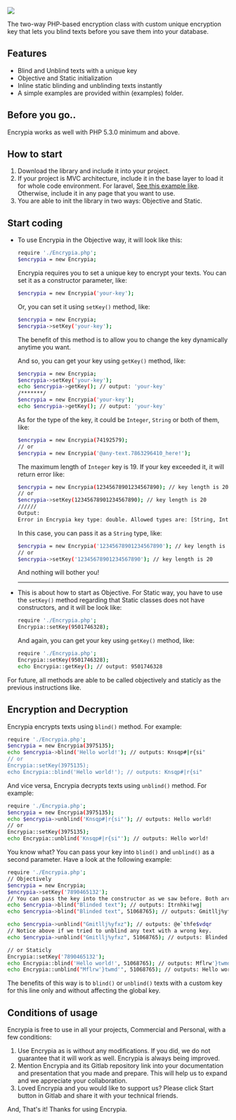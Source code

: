 [![](https://gitlab.com/nael_d/encrypia/-/raw/master/logo-main.png)](https://gitlab.com/nael_d/encrypia)

The two-way PHP-based encryption class with custom unique encryption key that lets you blind texts before you save them into your database.

## Features
- Blind and Unblind texts with a unique key
- Objective and Static initialization
- Inline static blinding and unblinding texts instantly
- A simple examples are provided within (examples) folder.

## Before you go..
Encrypia works as well with PHP 5.3.0 minimum and above.

## How to start
1) Download the library and include it into your project.
2) If your project is MVC architecture, include it in the base layer to load it for whole code environment. For laravel, [See this example like](https://stackoverflow.com/questions/28816707/how-can-i-add-external-class-in-laravel-5).
Otherwise, include it in any page that you want to use.
3) You are able to init the library in two ways: Objective and Static.

## Start coding
- To use Encrypia in the Objective way, it will look like this:
    ```sh
    require './Encrypia.php';
    $encrypia = new Encrypia;
    ```

    Encrypia requires you to set a unique key to encrypt your texts.
    You can set it as a constructor parameter, like:
    ```sh
    $encrypia = new Encrypia('your-key');
    ```
    
    Or, you can set it using ```setKey()``` method, like:
    ```sh
    $encrypia = new Encrypia;
    $encrypia->setKey('your-key');
    ```
    The benefit of this method is to allow you to change the key dynamically anytime you want.
    
    And so, you can get your key using ```getKey()``` method, like:
    ```sh
    $encrypia = new Encrypia;
    $encrypia->setKey('your-key');
    echo $encrypia->getKey(); // output: 'your-key'
    /*******/
    $encrypia = new Encrypia('your-key');
    echo $encrypia->getKey(); // output: 'your-key'
    ```
    
    As for the type of the key, it could be ```Integer```, ```String``` or both of them, like:
    ```sh
    $encrypia = new Encrypia(74192579);
    // or
    $encrypia = new Encrypia('@any-text.7863296410_here!');
    ```
    
    The maximum length of ```Integer``` key is 19. If your key exceeded it, it will return error like:
    ```sh
    $encrypia = new Encrypia(12345678901234567890); // key length is 20
    // or
    $encrypia->setKey(12345678901234567890); // key length is 20
    //////
    Output:
    Error in Encrypia key type: double. Allowed types are: [String, Integer].
    ```
    
    In this case, you can pass it as a ```String``` type, like:
    ```sh
    $encrypia = new Encrypia('12345678901234567890'); // key length is 20
    // or
    $encrypia->setKey('12345678901234567890'); // key length is 20
    ```
    And nothing will bother you!

    ___

- This is about how to start as Objective. For Static way, you have to use the ```setKey()``` method regarding that Static classes does not have constructors, and it will be look like:
    ```sh
    require './Encrypia.php';
    Encrypia::setKey(9501746328);
    ```
    
    And again, you can get your key using ```getKey()``` method, like:
    ```sh
    require './Encrypia.php';
    Encrypia::setKey(9501746328);
    echo Encrypia::getKey(); // output: 9501746328
    ```
    
For future, all methods are able to be called objectively and staticly as the previous instructions like.

## Encryption and Decryption
Encrypia encrypts texts using ```blind()``` method. For example:
```sh
require './Encrypia.php';
$encrypia = new Encrypia(3975135);
echo $encrypia->blind('Hello world!'); // outputs: Knsqp#|r{si"
// or
Encrypia::setKey(3975135);
echo Encrypia::blind('Hello world!'); // outputs: Knsqp#|r{si"
```

And vice versa, Encrypia decrypts texts using ```unblind()``` method. For example:
```sh
require './Encrypia.php';
$encrypia = new Encrypia(3975135);
echo $encrypia->unblind('Knsqp#|r{si"'); // outputs: Hello world!
// or
Encrypia::setKey(3975135);
echo Encrypia::unblind('Knsqp#|r{si"'); // outputs: Hello world!
```

You know what? You can pass your key into ```blind()``` and ```unblind()``` as a second parameter. Have a look at the following example:
```sh
require './Encrypia.php';
// Objectively
$encrypia = new Encrypia;
$encrypia->setKey('7890465132');
// You can pass the key into the constructor as we saw before. Both are Ok.
echo $encrypia->blind("Blinded text"); // outputs: Itrnhki!wg|
echo $encrypia->blind("Blinded text", 51068765); // outputs: Gmitllj%yfxz

echo $encrypia->unblind("Gmitllj%yfxz"); // outputs: @e`thfe$vdqr
// Notice above if we tried to unblind any text with a wrong key.
echo $encrypia->unblind("Gmitllj%yfxz", 51068765); // outputs: Blinded text

// or Staticly
Encrypia::setKey('7890465132');
echo Encrypia::blind('Hello world!', 51068765); // outputs: Mflrw'}twmd'
echo Encrypia::unblind("Mflrw'}twmd'", 51068765); // outputs: Hello world!
```

The benefits of this way is to ```blind()``` or ```unblind()``` texts with a custom key for this line only and without affecting the global key.

## Conditions of usage
Encrypia is free to use in all your projects, Commercial and Personal, with a few conditions:
1) Use Encrypia as is without any modifications. If you did, we do not guarantee that it will work as well. Encrypia is always being improved.
2) Mention Encrypia and its Gitlab repository link into your documentation and presentation that you made and prepare. This will help us to expand and we appreciate your collaboration.
3) Loved Encrypia and you would like to support us? Please click Start button in Gitlab and share it with your technical friends.

And, That's it! Thanks for using Encrypia.

